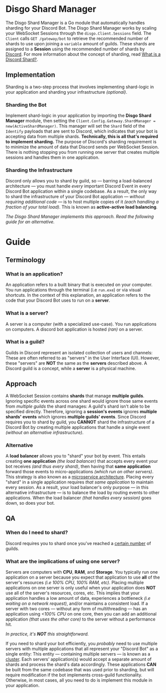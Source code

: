# Disgo Shard Manager

The Disgo Shard Manager is a Go module that automatically handles sharding for your Discord Bot. The Disgo Shard Manager works by scaling your WebSocket Sessions through the `disgo.Client.Sessions` field. The `Client` calls `GET /gateway/bot` to retrieve the recommended number of shards to use upon joining a `variable` amount of guilds. These shards are assigned to a **Session** using the recommended number of shards by [Discord](https://discord.com/developers/docs/topics/gateway#get-gateway-bot). For more information about the concept of sharding, read [What is a Discord Shard?](/_contribution/concepts/SHARD.md).

## Implementation

Sharding is a two-step process that involves implementing shard-logic in your application and sharding your infrastructure _(optional)_.

### Sharding the Bot

Implement shard-logic in your application by importing the **Disgo Shard Manager** module, then setting the `Client.Config.Gateway.ShardManager = new(ActiveShardManager)`. This manager will set the `Shard` field of the `Identify` payloads that are sent to Discord, which indicates that your bot is accepting data from multiple shards. **Technically, this is all that's required to implement sharding.** The purpose of Discord's sharding requirement is to minimize the amount of data that Discord sends per WebSocket Session. There is nothing stopping you from running one server that creates multiple sessions and handles them in one application.

### Sharding the Infrastructure

Discord only allows you to shard by guild, so — barring a load-balanced architecture — you must handle _every_ important Discord Event in every Discord Bot application within a single codebase. As a result, the only way to shard the infrastructure of your Discord Bot application _— without requiring additional code  —_ is to host multiple copies of it _(each handling a fraction of your total load)_. This is known as **active-active load balancing**.

_The Disgo Shard Manager implements this approach. Read the following guide for an alternative._

# Guide

## Terminology

### What is an application?

An application refers to a built binary that is executed on your computer. You run applications through the terminal (i.e `run.exe`) or via visual shortcuts. In the context of this explanation, an application refers to the code that your Discord Bot uses to run on a **server**.

### What is a server?

A server is a computer (with a specialized use-case). You run applications on computers. A discord bot application is hosted _(ran)_ on a server.

### What is a guild?

Guilds in Discord represent an isolated collection of users and channels: These are often referred to as "servers" in the User Interface (UI). However, these "servers" are **NOT** the same as the **servers** described above. A Discord guild is a concept, while a **server** is a physical machine.

## Approach

A WebSocket Session contains **shards** that manage **multiple guilds**. Ignoring specific events across one shard would ignore those same events from _multiple guilds_ the shard manages: A guild's shard isn't able to be specified directly. Therefore, ignoring a **session's events** ignores **multiple shards' events** which ignores **multiple guilds' events**. Since Discord requires you to shard by guild, you **CANNOT** shard the infrastructure of a Discord Bot by creating multiple applications that handle a single event _(without an alternative infrastructure)_.

### Alternative

A **load balancer** allows you to "shard" your bot by event. This entails creating **one application** _(the load balancer)_ that accepts every event your bot receives _(and thus every shard)_, then having that **same application** forward those events to micro-applications _(which run on other servers)_. This strategy is also known as a [microservice architecture](https://en.wikipedia.org/wiki/Microservices). Placing every "shard" in a single application requires _that same application_ to maintain every session. As a result, your load balancer's only purpose — in this alternative infrastructure — is to balance the load by routing events to other applications. When the load balancer _(that handles every session)_ goes down, so does your bot.

## QA

### When do I need to shard?

Discord requires you to shard once you've reached a [certain number](https://discord.com/developers/docs/topics/gateway#sharding) of guilds.

### What are the implications of using one server?

Servers are computers with **CPU**, **RAM**, and **Storage**. You typically run one application on a server because you expect that application to use **all** of the server's resources _(i.e 100% CPU, 100% RAM, etc)_. Placing multiple applications on one server is only useful when your application does **NOT** use all of the server's resources, cores, etc. This implies that your application handles a low amount of data, experiences a bottleneck _(i.e waiting on a network request)_, and/or maintains a consistent load. If a server with two cores — without any form of multithreading — has an application using _<100% CPU_ on one core, then you can add an additional application _(that uses the other core)_ to the server without a performance hit. 

_In practice, it's **NOT** this straightforward._

If you need to shard your bot efficiently, you _probably_ need to use multiple servers with multiple applications that all represent your "Discord Bot" as a single entity: This entity — containing multiple servers — is known as a [cluster](https://en.wikipedia.org/wiki/Computer_cluster). Each servers' application(s) would accept a separate amount of shards and process the shard's data accordingly. These applications **CAN** be built from the same codebase that was used prior to sharding, but will require modification if the bot implements cross-guild functionality. Otherwise, in most cases, all you need to do is implement this module in your application.